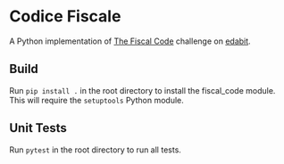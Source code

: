 # Codice Fiscale #

A Python implementation of [The Fiscal Code](https://edabit.com/challenge/L24crt5ZA3rdjcmxv)
challenge on [edabit](https://edabit.com/).

## Build ##

Run `pip install .` in the root directory to install the fiscal_code module.
This will require the `setuptools` Python module.

## Unit Tests ##

Run `pytest` in the root directory to run all tests.
